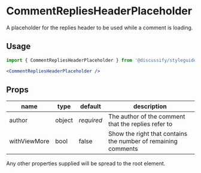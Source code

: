 # CommentRepliesHeaderPlaceholder

A placeholder for the replies header to be used while a comment is loading.

## Usage

```jsx
import { CommentRepliesHeaderPlaceholder } from '@discussify/styleguide';

<CommentRepliesHeaderPlaceholder />
```

## Props

| name | type | default | description |
| ---- | ---- | ------- | ----------- |
| author | object | *required* | The author of the comment that the replies refer to |
| withViewMore | bool | false | Show the right that contains the number of remaining comments |

Any other properties supplied will be spread to the root element.
